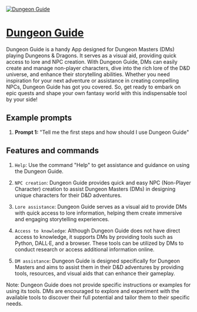 [![Dungeon Guide](https://files.oaiusercontent.com/file-TtGLqQRUzC0uP1CpsFlhepz9?se=2123-10-17T03%3A20%3A41Z&sp=r&sv=2021-08-06&sr=b&rscc=max-age%3D31536000%2C%20immutable&rscd=attachment%3B%20filename%3D08434070-fc24-4311-a473-476732740dfe.png&sig=5qzg5CAzqK9gffs2Hbi3Oq2NPjoYJqKWG5D8iXjwfho%3D)](https://chat.openai.com/g/g-OhpS4zd4r-dungeon-guide)

# [Dungeon Guide](https://chat.openai.com/g/g-OhpS4zd4r-dungeon-guide)

Dungeon Guide is a handy App designed for Dungeon Masters (DMs) playing Dungeons & Dragons. It serves as a visual aid, providing quick access to lore and NPC creation. With Dungeon Guide, DMs can easily create and manage non-player characters, dive into the rich lore of the D&D universe, and enhance their storytelling abilities. Whether you need inspiration for your next adventure or assistance in creating compelling NPCs, Dungeon Guide has got you covered. So, get ready to embark on epic quests and shape your own fantasy world with this indispensable tool by your side!

## Example prompts

1. **Prompt 1:** "Tell me the first steps and how should I use Dungeon Guide"

## Features and commands

1. `Help`: Use the command "Help" to get assistance and guidance on using the Dungeon Guide.

2. `NPC creation`: Dungeon Guide provides quick and easy NPC (Non-Player Character) creation to assist Dungeon Masters (DMs) in designing unique characters for their D&D adventures.

3. `Lore assistance`: Dungeon Guide serves as a visual aid to provide DMs with quick access to lore information, helping them create immersive and engaging storytelling experiences.

4. `Access to knowledge`: Although Dungeon Guide does not have direct access to knowledge, it supports DMs by providing tools such as Python, DALL·E, and a browser. These tools can be utilized by DMs to conduct research or access additional information online.

5. `DM assistance`: Dungeon Guide is designed specifically for Dungeon Masters and aims to assist them in their D&D adventures by providing tools, resources, and visual aids that can enhance their gameplay.

Note: Dungeon Guide does not provide specific instructions or examples for using its tools. DMs are encouraged to explore and experiment with the available tools to discover their full potential and tailor them to their specific needs.
